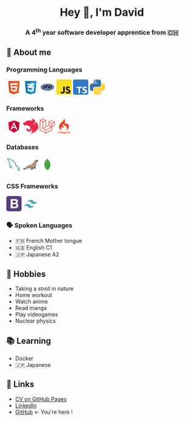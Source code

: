 
<h1 align="center">Hey 👋, I'm David</h1>
<h3 align="center">A 4<sup>th</sup> year software developer apprentice from 🇨🇭</h3>

## 💬 About me
### Programming Languages
<div>
    <img src="icons/html.svg" title="HTML" height="40px" width="40px">
    <img src="icons/css.svg" title="CSS" height="40px" width="40px">
    <img src="icons/php.svg" title="PHP" height="40px" width="r0px">
    <img src="icons/javascript.svg" title="JavaScript" height="40px" width="40px">
    <img src="icons/typescript.svg" title="TypeScript" height="40px" width="40px">
    <img src="icons/python.svg" title="Python" height="40px" width="40px">
</div>

### Frameworks
<div>
    <img src="icons/angular.svg" title="Angular" height="40px" width="40px">
    <img src="icons/nestjs.svg" title="NestJS" height="40px" width="40px">
    <img src="icons/laravel.svg" title="Laravel" height="40px" width="40px">
    <img src="icons/codeigniter.svg" title="CodeIgniter 4" height="40px" width="40px">
</div>

### Databases
<div>
    <img src="icons/mysql.svg" title="MySQL" height="40px" width="40px">
    <img src="icons/mariadb.svg" title="MariaDB" height="40px" width="40px">
    <img src="icons/mongodb.svg" title="MongoDB" height="40px" width="40px">
</div>

### CSS Frameworks
<div>
    <img src="icons/bootstrap.svg" title="Bootstrap" height="40px" width="40px">
    <img src="icons/tailwind.svg" title="Tailwind" height="40px" width="40px">
</div>

### 🗣️ Spoken Languages
- 🇫🇷 French Mother tongue
- 🇬🇧 English C1
- 🇯🇵 Japanese A2

## 📅 Hobbies
- Taking a stroll in nature
- Home workout
- Watch anime
- Read manga
- Play videogames
- Nuclear physics

## 📚 Learning
- Docker
- 🇯🇵 Japanese

## 🔗 Links
- [CV on GitHub Pages](https://catdesu.github.io/)
- [LinkedIn](https://www.linkedin.com/in/aeschlimann-david)
- [GitHub](https://github.com/catdesu) ← You're here !
